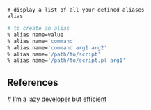 

```shell
# display a list of all your defined aliases
alias
```


```bash
# to create an alias
% alias name=value  
% alias name='command'  
% alias name='command arg1 arg2'  
% alias name='/path/to/script'  
% alias name='/path/to/script.pl arg1'
```


## References

[# I’m a lazy developer but efficient](https://levelup.gitconnected.com/im-a-lazy-developer-but-be-efficient-600437ecca2e)